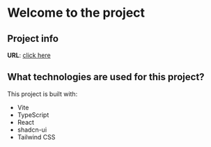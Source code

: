 
# Welcome to the project

## Project info

**URL**: [click here](https://nutri-track-tau.vercel.app/)


## What technologies are used for this project?

This project is built with:

- Vite
- TypeScript
- React
- shadcn-ui
- Tailwind CSS


